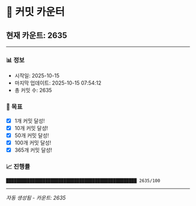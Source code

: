 # 🔢 커밋 카운터

## 현재 카운트: 2635

---

### 📊 정보
- 시작일: 2025-10-15
- 마지막 업데이트: 2025-10-15 07:54:12
- 총 커밋 수: 2635

### 🎯 목표
- [x] 1개 커밋 달성!
- [x] 10개 커밋 달성!
- [x] 50개 커밋 달성!
- [x] 100개 커밋 달성!
- [x] 365개 커밋 달성!

### 📈 진행률
```
██████████████████████████████████████████████████ 2635/100
```

---
*자동 생성됨 - 카운트: 2635*
